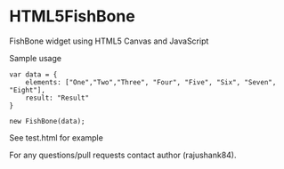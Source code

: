 # HTML5FishBone
FishBone widget using HTML5 Canvas and JavaScript

Sample usage
```
var data = {
	elements: ["One","Two","Three", "Four", "Five", "Six", "Seven", "Eight"],
	result: "Result"
}

new FishBone(data);
```

See test.html for example

For any questions/pull requests contact author (rajushank84).
